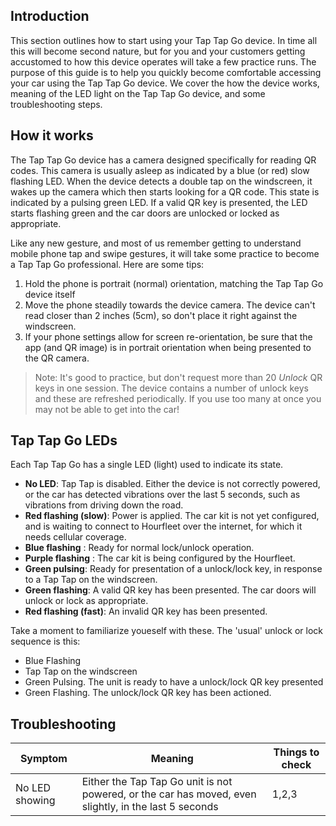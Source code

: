 ## Introduction

This section outlines how to start using your Tap Tap Go device. In time all this will become second nature, but for you and your customers getting accustomed to how this device operates will take a few practice runs. The purpose of this guide is to help you quickly become comfortable accessing your car using the Tap Tap Go device. We cover the how the device works, meaning of the LED light on the Tap Tap Go device, and some troubleshooting steps.

## How it works

The Tap Tap Go device has a camera designed specifically for reading QR codes. This camera is usually asleep as indicated by a blue (or red) slow flashing LED. When the device detects a double tap on the windscreen, it wakes up the camera which then starts looking for a QR code. This state is indicated by a pulsing green LED. If a valid QR key is presented, the LED starts flashing green and the car doors are unlocked or locked as appropriate.

Like any new gesture, and most of us remember getting to understand mobile phone tap and swipe gestures, it will take some practice to become a Tap Tap Go professional. Here are some tips:  
1. Hold the phone is portrait (normal) orientation, matching the Tap Tap Go device itself
2. Move the phone steadily towards the device camera. The device can't read closer than 2 inches (5cm), so don't place it right against the windscreen.
3. If your phone settings allow for screen re-orientation, be sure that the app (and QR image) is in portrait orientation when being presented to the QR camera.

> Note: It's good to practice, but don't request more than 20 _Unlock_ QR keys in one session. The device contains a number of unlock keys and these are refreshed periodically. If you use too many at once you may not be able to get into the car!


## Tap Tap Go LEDs

Each Tap Tap Go has a single LED (light) used to indicate its state.

- **No LED**: Tap Tap is disabled. Either the device is not correctly powered, or the car has detected vibrations over the last 5 seconds, such as vibrations from driving down the road. 
- **Red flashing (slow)**: Power is applied. The car kit is not yet configured, and is waiting to connect to Hourfleet over the internet, for which it needs cellular coverage.
- **Blue flashing** : Ready for normal lock/unlock operation.
- **Purple flashing** : The car kit is being configured by the Hourfleet.
- **Green pulsing**: Ready for presentation of a unlock/lock key, in response to a Tap Tap on the windscreen.
- **Green flashing**: A valid QR key has been presented. The car doors will unlock or lock as appropriate.
- **Red flashing (fast)**: An invalid QR key has been presented.  

 Take a moment to familiarize youeself with these. The 'usual' unlock or lock sequence is this:
 - Blue Flashing
 - Tap Tap on the windscreen
 - Green Pulsing. The unit is ready to have a unlock/lock QR key presented
 - Green Flashing. The unlock/lock QR key has been actioned.

## Troubleshooting

Symptom | Meaning | Things to check
--- | --- | ---
No LED showing  | Either the Tap Tap Go unit is not powered, or the car has moved, even slightly, in the last 5 seconds | 1,2,3

